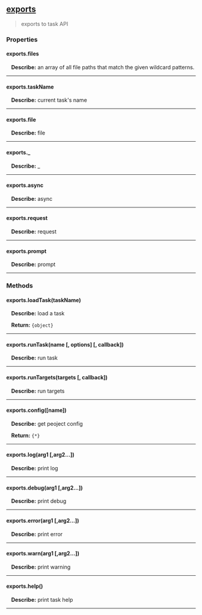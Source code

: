 ## <a href="#exports" name="exports">exports</a>
> exports to task API


### Properties

#### exports.files
<p> <b>&nbsp;&nbsp;&nbsp;&nbsp;Describe:</b> an array of all file paths that match the given wildcard patterns.</p>
<hr>

#### exports.taskName
<p> <b>&nbsp;&nbsp;&nbsp;&nbsp;Describe:</b> current task's name</p>
<hr>

#### exports.file
<p> <b>&nbsp;&nbsp;&nbsp;&nbsp;Describe:</b> file </p>
<hr>

#### exports._
<p> <b>&nbsp;&nbsp;&nbsp;&nbsp;Describe:</b> _ </p>
<hr>

#### exports.async
<p> <b>&nbsp;&nbsp;&nbsp;&nbsp;Describe:</b> async </p>
<hr>

#### exports.request
<p> <b>&nbsp;&nbsp;&nbsp;&nbsp;Describe:</b> request </p>
<hr>

#### exports.prompt
<p> <b>&nbsp;&nbsp;&nbsp;&nbsp;Describe:</b> prompt </p>
<hr>




### Methods

#### exports.loadTask(taskName)
<p> <b>&nbsp;&nbsp;&nbsp;&nbsp;Describe:</b> load a task</p>
<p> <b>&nbsp;&nbsp;&nbsp;&nbsp;Return:</b> <code>{object}</code></p>

<hr>

#### exports.runTask(name [, options] [, callback])
<p> <b>&nbsp;&nbsp;&nbsp;&nbsp;Describe:</b> run task</p>


<hr>

#### exports.runTargets(targets [, callback])
<p> <b>&nbsp;&nbsp;&nbsp;&nbsp;Describe:</b> run targets</p>


<hr>

#### exports.config([name])
<p> <b>&nbsp;&nbsp;&nbsp;&nbsp;Describe:</b> get peoject config</p>
<p> <b>&nbsp;&nbsp;&nbsp;&nbsp;Return:</b> <code>{*}</code></p>

<hr>

#### exports.log(arg1 [,arg2...])
<p> <b>&nbsp;&nbsp;&nbsp;&nbsp;Describe:</b> print log</p>


<hr>

#### exports.debug(arg1 [,arg2...])
<p> <b>&nbsp;&nbsp;&nbsp;&nbsp;Describe:</b> print debug</p>


<hr>

#### exports.error(arg1 [,arg2...])
<p> <b>&nbsp;&nbsp;&nbsp;&nbsp;Describe:</b> print error</p>


<hr>

#### exports.warn(arg1 [,arg2...])
<p> <b>&nbsp;&nbsp;&nbsp;&nbsp;Describe:</b> print warning</p>


<hr>

#### exports.help()
<p> <b>&nbsp;&nbsp;&nbsp;&nbsp;Describe:</b> print task help</p>


<hr>




